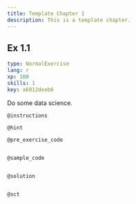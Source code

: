 ```yaml
---
title: Template Chapter 1
description: This is a template chapter.
---
```


## Ex 1.1

```yaml
type: NormalExercise
lang: r
xp: 100
skills: 1
key: a6012deeb6
```

Do some data science.

`@instructions`


`@hint`


`@pre_exercise_code`

```{r}

```

`@sample_code`

```{r}

```

`@solution`

```{r}

```

`@sct`

```{r}

```
